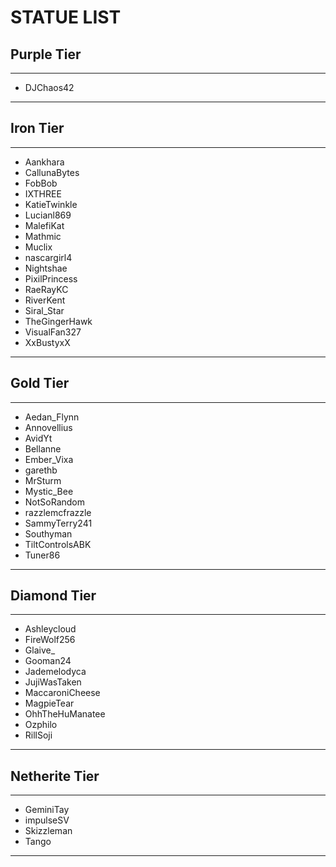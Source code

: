 # STATUE LIST

## Purple Tier
----
- DJChaos42
----
## Iron Tier
----
- Aankhara
- CallunaBytes
- FobBob
- IXTHREE
- KatieTwinkle
- Lucianl869
- MalefiKat
- Mathmic
- Muclix
- nascargirl4
- Nightshae
- PixilPrincess
- RaeRayKC
- RiverKent
- Siral_Star
- TheGingerHawk
- VisualFan327
- XxBustyxX
----
## Gold Tier
----
- Aedan_Flynn
- Annovellius
- AvidYt
- Bellanne
- Ember_Vixa
- garethb
- MrSturm
- Mystic_Bee
- NotSoRandom
- razzlemcfrazzle
- SammyTerry241
- Southyman
- TiltControlsABK
- Tuner86
----
## Diamond Tier
----
- Ashleycloud
- FireWolf256
- Glaive_
- Gooman24
- Jademelodyca
- JujiWasTaken
- MaccaroniCheese
- MagpieTear
- OhhTheHuManatee
- Ozphilo
- RillSoji
----
## Netherite Tier
----
- GeminiTay
- impulseSV
- Skizzleman
- Tango
----

